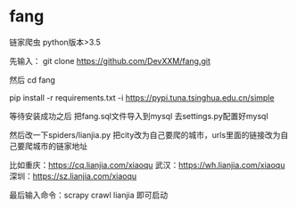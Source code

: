 # fang
链家爬虫
python版本>3.5

先输入：
git clone https://github.com/DevXXM/fang.git

然后
cd fang

pip install -r requirements.txt -i https://pypi.tuna.tsinghua.edu.cn/simple

等待安装成功之后
把fang.sql文件导入到mysql
去settings.py配置好mysql

然后改一下spiders/lianjia.py
把city改为自己要爬的城市，urls里面的链接改为自己要爬城市的链家地址

比如重庆：https://cq.lianjia.com/xiaoqu
武汉：https://wh.lianjia.com/xiaoqu
深圳：https://sz.lianjia.com/xiaoqu


最后输入命令：scrapy crawl  lianjia  即可启动
